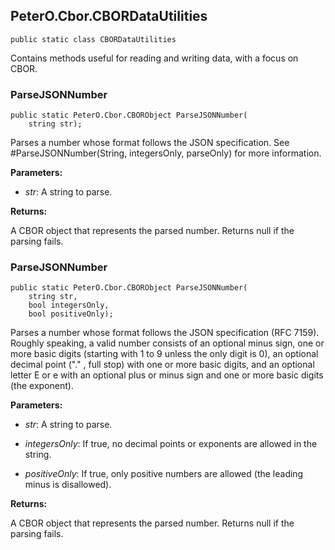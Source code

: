 ## PeterO.Cbor.CBORDataUtilities

    public static class CBORDataUtilities

Contains methods useful for reading and writing data, with a focus on CBOR.

### ParseJSONNumber

    public static PeterO.Cbor.CBORObject ParseJSONNumber(
        string str);

Parses a number whose format follows the JSON specification. See #ParseJSONNumber(String, integersOnly, parseOnly) for more information.

<b>Parameters:</b>

 * <i>str</i>: A string to parse.

<b>Returns:</b>

A CBOR object that represents the parsed number. Returns null if the parsing fails.

### ParseJSONNumber

    public static PeterO.Cbor.CBORObject ParseJSONNumber(
        string str,
        bool integersOnly,
        bool positiveOnly);

Parses a number whose format follows the JSON specification (RFC 7159). Roughly speaking, a valid number consists of an optional minus sign, one or more basic digits (starting with 1 to 9 unless the only digit is 0), an optional decimal point ("." , full stop) with one or more basic digits, and an optional letter E or e with an optional plus or minus sign and one or more basic digits (the exponent).

<b>Parameters:</b>

 * <i>str</i>: A string to parse.

 * <i>integersOnly</i>: If true, no decimal points or exponents are allowed in the string.

 * <i>positiveOnly</i>: If true, only positive numbers are allowed (the leading minus is disallowed).

<b>Returns:</b>

A CBOR object that represents the parsed number. Returns null if the parsing fails.
